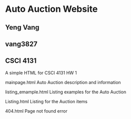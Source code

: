 # Auto Auction Website
## Yeng Vang
## vang3827
## CSCI 4131

A simple HTML for CSCI 4131 HW 1

mainpage.html Auto Auction description and information

listing_emample.html Listing examples for the Auto Auction

Listing.html Listing for the Auction items

404.html Page not found error
